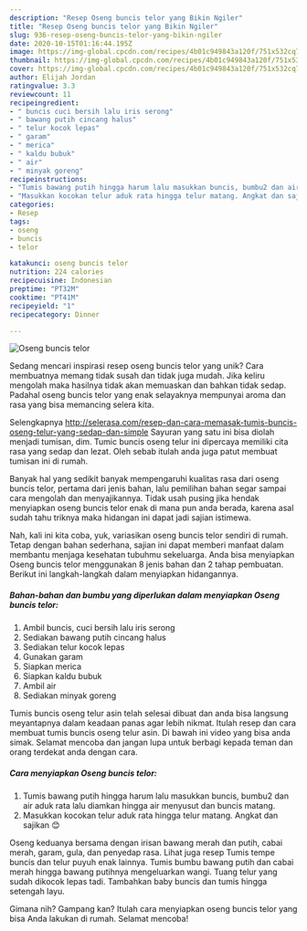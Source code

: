 ```yaml
---
description: "Resep Oseng buncis telor yang Bikin Ngiler"
title: "Resep Oseng buncis telor yang Bikin Ngiler"
slug: 936-resep-oseng-buncis-telor-yang-bikin-ngiler
date: 2020-10-15T01:16:44.195Z
image: https://img-global.cpcdn.com/recipes/4b01c949843a120f/751x532cq70/oseng-buncis-telor-foto-resep-utama.jpg
thumbnail: https://img-global.cpcdn.com/recipes/4b01c949843a120f/751x532cq70/oseng-buncis-telor-foto-resep-utama.jpg
cover: https://img-global.cpcdn.com/recipes/4b01c949843a120f/751x532cq70/oseng-buncis-telor-foto-resep-utama.jpg
author: Elijah Jordan
ratingvalue: 3.3
reviewcount: 11
recipeingredient:
- " buncis cuci bersih lalu iris serong"
- " bawang putih cincang halus"
- " telur kocok lepas"
- " garam"
- " merica"
- " kaldu bubuk"
- " air"
- " minyak goreng"
recipeinstructions:
- "Tumis bawang putih hingga harum lalu masukkan buncis, bumbu2 dan air aduk rata lalu diamkan hingga air menyusut dan buncis matang."
- "Masukkan kocokan telur aduk rata hingga telur matang. Angkat dan sajikan 😊"
categories:
- Resep
tags:
- oseng
- buncis
- telor

katakunci: oseng buncis telor 
nutrition: 224 calories
recipecuisine: Indonesian
preptime: "PT32M"
cooktime: "PT41M"
recipeyield: "1"
recipecategory: Dinner

---
```



![Oseng buncis telor](https://img-global.cpcdn.com/recipes/4b01c949843a120f/751x532cq70/oseng-buncis-telor-foto-resep-utama.jpg)

Sedang mencari inspirasi resep oseng buncis telor yang unik? Cara membuatnya memang tidak susah dan tidak juga mudah. Jika keliru mengolah maka hasilnya tidak akan memuaskan dan bahkan tidak sedap. Padahal oseng buncis telor yang enak selayaknya mempunyai aroma dan rasa yang bisa memancing selera kita.

Selengkapnya http://selerasa.com/resep-dan-cara-memasak-tumis-buncis-oseng-telur-yang-sedap-dan-simple Sayuran yang satu ini bisa diolah menjadi tumisan, dim. Tumic buncis oseng telur ini dipercaya memiliki cita rasa yang sedap dan lezat. Oleh sebab itulah anda juga patut membuat tumisan ini di rumah.

Banyak hal yang sedikit banyak mempengaruhi kualitas rasa dari oseng buncis telor, pertama dari jenis bahan, lalu pemilihan bahan segar sampai cara mengolah dan menyajikannya. Tidak usah pusing jika hendak menyiapkan oseng buncis telor enak di mana pun anda berada, karena asal sudah tahu triknya maka hidangan ini dapat jadi sajian istimewa.


Nah, kali ini kita coba, yuk, variasikan oseng buncis telor sendiri di rumah. Tetap dengan bahan sederhana, sajian ini dapat memberi manfaat dalam membantu menjaga kesehatan tubuhmu sekeluarga. Anda bisa menyiapkan Oseng buncis telor menggunakan 8 jenis bahan dan 2 tahap pembuatan. Berikut ini langkah-langkah dalam menyiapkan hidangannya.

<!--inarticleads1-->

##### Bahan-bahan dan bumbu yang diperlukan dalam menyiapkan Oseng buncis telor:

1. Ambil  buncis, cuci bersih lalu iris serong
1. Sediakan  bawang putih cincang halus
1. Sediakan  telur kocok lepas
1. Gunakan  garam
1. Siapkan  merica
1. Siapkan  kaldu bubuk
1. Ambil  air
1. Sediakan  minyak goreng


Tumis buncis oseng telur asin telah selesai dibuat dan anda bisa langsung meyantapnya dalam keadaan panas agar lebih nikmat. Itulah resep dan cara membuat tumis buncis oseng telur asin. Di bawah ini video yang bisa anda simak. Selamat mencoba dan jangan lupa untuk berbagi kepada teman dan orang terdekat anda dengan cara. 

<!--inarticleads2-->

##### Cara menyiapkan Oseng buncis telor:

1. Tumis bawang putih hingga harum lalu masukkan buncis, bumbu2 dan air aduk rata lalu diamkan hingga air menyusut dan buncis matang.
1. Masukkan kocokan telur aduk rata hingga telur matang. Angkat dan sajikan 😊


Oseng keduanya bersama dengan irisan bawang merah dan putih, cabai merah, garam, gula, dan penyedap rasa. Lihat juga resep Tumis tempe buncis dan telur puyuh enak lainnya. Tumis bumbu bawang putih dan cabai merah hingga bawang putihnya mengeluarkan wangi. Tuang telur yang sudah dikocok lepas tadi. Tambahkan baby buncis dan tumis hingga setengah layu. 

Gimana nih? Gampang kan? Itulah cara menyiapkan oseng buncis telor yang bisa Anda lakukan di rumah. Selamat mencoba!
